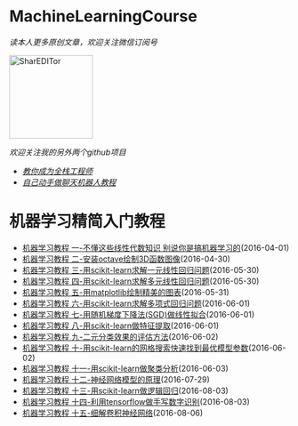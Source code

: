 MachineLearningCourse
==============
_读本人更多原创文章，欢迎关注微信订阅号_

<img src="https://github.com/warmheartli/MachineLearningCourse/blob/master/weixinpub.jpg" width = "150" height = "150" alt="SharEDITor" />

_欢迎关注我的另外两个github项目_
 * [_教你成为全栈工程师_](https://github.com/warmheartli/FullStackDeveloperCourse)
 * [_自己动手做聊天机器人教程_](https://github.com/warmheartli/ChatBotCourse)

机器学习精简入门教程
==============
 * [机器学习教程 一-不懂这些线性代数知识 别说你是搞机器学习的](http://www.shareditor.com/blogshow/?blogId=1)(2016-04-01)
 * [机器学习教程 二-安装octave绘制3D函数图像](http://www.shareditor.com/blogshow/?blogId=28)(2016-04-30)
 * [机器学习教程 三-用scikit-learn求解一元线性回归问题](http://www.shareditor.com/blogshow/?blogId=53)(2016-05-30)
 * [机器学习教程 四-用scikit-learn求解多元线性回归问题](http://www.shareditor.com/blogshow/?blogId=54)(2016-05-30)
 * [机器学习教程 五-用matplotlib绘制精美的图表](http://www.shareditor.com/blogshow/?blogId=55)(2016-05-31)
 * [机器学习教程 六-用scikit-learn求解多项式回归问题](http://www.shareditor.com/blogshow/?blogId=56)(2016-06-01)
 * [机器学习教程 七-用随机梯度下降法(SGD)做线性拟合](http://www.shareditor.com/blogshow/?blogId=57)(2016-06-01)
 * [机器学习教程 八-用scikit-learn做特征提取](http://www.shareditor.com/blogshow/?blogId=58)(2016-06-01)
 * [机器学习教程 九-二元分类效果的评估方法](http://www.shareditor.com/blogshow/?blogId=59)(2016-06-02)
 * [机器学习教程 十-用scikit-learn的网格搜索快速找到最优模型参数](http://www.shareditor.com/blogshow/?blogId=60)(2016-06-02)
 * [机器学习教程 十一-用scikit-learn做聚类分析](http://www.shareditor.com/blogshow/?blogId=61)(2016-06-03)
 * [机器学习教程 十二-神经网络模型的原理](http://www.shareditor.com/blogshow/?blogId=91)(2016-07-29)
 * [机器学习教程 十三-用scikit-learn做逻辑回归](http://www.shareditor.com/blogshow/?blogId=93)(2016-08-03)
 * [机器学习教程 十四-利用tensorflow做手写数字识别](http://www.shareditor.com/blogshow/?blogId=94)(2016-08-03)
 * [机器学习教程 十五-细解卷积神经网络](http://www.shareditor.com/blogshow/?blogId=95)(2016-08-06)
